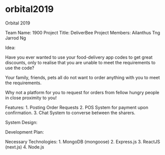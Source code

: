 # orbital2019
Orbital 2019 

Team Name: 1900
Project Title: DeliverBee
Project Members:
Ailanthus Tng
Jarrod Ng

Idea:

Have you ever wanted to use your food-delivery app codes to get great discounts, only to realise that you are unable to meet the requirements to use the code?

Your family, friends, pets all do not want to order anything with you to meet the requirements.

Why not a platform for you to request for orders from fellow hungry people in close proximity to you!

Features:
    1. Posting Order Requests
    2. POS System for payment upon confirmation.
    3. Chat System to converse between the sharers.

System Design:

Development Plan:

Necessary Technologies:
    1. MongoDB (mongoose)
    2. Express.js
    3. ReactJS (next.js)
    4. Node.js
